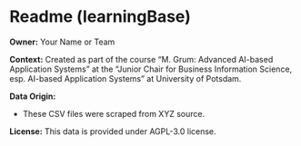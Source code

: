 # Readme (learningBase)

**Owner:** Your Name or Team

**Context:**
Created as part of the course 
“M. Grum: Advanced AI-based Application Systems” 
at the “Junior Chair for Business Information Science, 
esp. AI-based Application Systems” at University of Potsdam.

**Data Origin:**
- These CSV files were scraped from XYZ source.

**License:**
This data is provided under AGPL-3.0 license.
